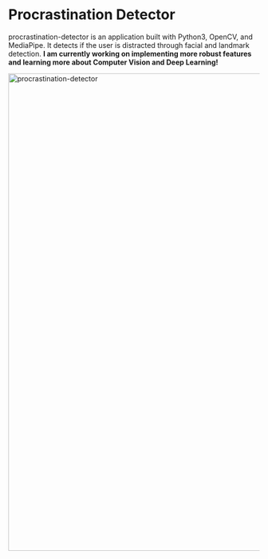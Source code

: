 # Procrastination Detector

procrastination-detector is an application built with Python3, OpenCV, and MediaPipe. It detects if the user is distracted through facial and landmark detection. **I am currently working on implementing more robust features and learning more about Computer Vision and Deep Learning!**

<img width="958" alt="procrastination-detector" src="https://github.com/aandrewchen/procrastination-detector/assets/125727520/f06bafad-8a67-491b-bc7b-bcb63e30c8d2">
